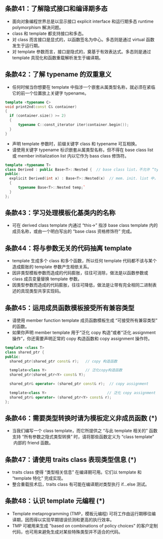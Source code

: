 ## 条款41：了解隐式接口和编译期多态

* 面向对象编程世界总是以显示接口 explicit interface 和运行期多态 runtime polymorphism 解决问题。
* class 和 template 都支持接口和多态。
* 对 class 而言接口是显式的，以函数签名为中心。多态则是通过 virtual 函数发生于运行期。
* 对 template 参数而言，接口是隐式的，奠基于有效表达式。多态则是通过 template 具现化和函数重载解析发生于编译期。

## 条款42：了解 typename 的双重意义

* 任何时候当你想要在 template 中指涉一个嵌套从属类型名称，就必须在紧临它的前一个位置放上关键字 typename。

```cpp
template <typename C>
void print2nd(const C& container)
{
  if (container.size() >= 2)
  {
      typename C::const_iterator iter(container.begin());
  }
}
```

* 声明 template 参数时，前缀关键字 class 和 typename 可互相换。
* 请使用关键字 typename 标识嵌套从属类型名称，但不得在 base class list 或 member initialization list 内以它作为 bass class 修饰符。

```cpp
template <typename T>
class Derived : public Base<T>::Nested {  // base class list，不允许 “typename”
public:
  explicit Derived(int x) : Base<T>::Nested(x)  // mem. init. list 中，不允许 “typename”
  {
      typename Base<T>::Nested temp;` 
  }
};
```

## 条款43：学习处理模板化基类内的名称

* 可在 derived class template 内通过 “this->” 指涉 base class template 内的成员名称，或由一个明白写出的 “base class 资格修饰符” 完成。

## 条款44：将与参数无关的代码抽离 template

* template 生成多个 class 和多个函数，所以任何 template 代码都不该与某个造成膨胀的 template 参数产生相依关系。
* 因非类型模板参数而造成的代码膨胀，往往可消除，做法是以函数参数或 class 成员变量替换 template 参数。
* 因类型参数而造成的代码膨胀，往往可降低，做法是让带有完全相同二进制表述的具现类型共享实现码。

## 条款45：运用成员函数模板接受所有兼容类型

* 请使用 member function template 成员函数模板生成 “可接受所有兼容类型” 的函数。
* 如果你声明 member template 用于“泛化 copy 构造”或者“泛化 assignment 操作”，你还需要声明正常的 copy 构造函数和 copy assignment 操作符。

```cpp
template <class T>
class shared_ptr {
public:
  shared_ptr(shared_ptr const& r);   // copy 构造函数
  
  template<class Y>                  // 泛化copy构造函数
  shared_ptr(shared_ptr<Y> const& Y);
  
  shared_ptr& operator= (shared_ptr const& r);  // copy assignment
  
  template<class Y>                            // 泛化 copy assignment
  shared_ptr& operator= (shared_ptr<Y> const& r);
};
```

## 条款46：需要类型转换时请为模板定义非成员函数 (*)

* 当我们编写一个 class template，而它所提供之 “与此 template 相关的” 函数支持 “所有参数之隐式类型转换” 时，请将那些函数定义为 “class template”
  内部的 friend 函数。

## 条款47：请使用 traits class 表现类型信息 (*)

* traits class 使得 “类型相关信息” 在编译期可用。它们以 template 和 “template 特化” 完成实现。
* 整合重载技术后，traits class 有可能在编译期对类型执行 if...else 测试。

## 条款48：认识 template 元编程 (*)

* Template metaprogramming (TMP，模板元编程) 可将工作由运行期移往编译期，因而得以实现早期错误侦测和更高的执行效率。
* TMP 可被用来生成 "based on combinations of policy choices" 的客户定制代码，也可用来避免生成对某些特殊类型并不适合的代码。
